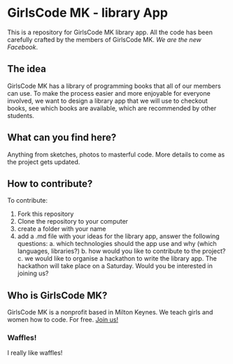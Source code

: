 # GirlsCode MK - library App

This is a repository for GirlsCode MK library app. All the code has been carefully crafted by the members of GirlsCode MK. _We are the new Facebook_.

## The idea

GirlsCode MK has a library of programming books that all of our members can use. To make the process easier and more enjoyable for everyone involved, we want to design a library app that we will use to checkout books, see which books are available, which are recommended by other students.

## What can you find here?

Anything from sketches, photos to masterful code. More details to come as the project gets updated.

## How to contribute?

To contribute:

1. Fork this repository
2. Clone the repository to your computer
3. create a folder with your name
4. add a .md file with your ideas for the library app, answer the following questions:
   a. which technologies should the app use and why (which languages, libraries?)
   b. how would you like to contribute to the project?
   c. we would like to organise a hackathon to write the library app. The hackathon will take place on a Saturday. Would you be interested in joining us?

## Who is GirlsCode MK?

GirlsCode MK is a nonprofit based in Milton Keynes. We teach girls and women how to code. For free. [Join us!](http://girlscodemk.co.uk/)

### Waffles!

I really like waffles!
